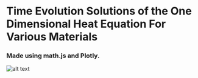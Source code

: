 # Time Evolution Solutions of the One Dimensional Heat Equation For Various Materials
### Made using math.js and Plotly.

![alt text](./solutiongif.gif)
